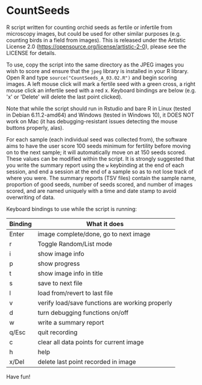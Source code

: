 # CountSeeds
R script written for counting orchid seeds as fertile or infertile from microscopy images, but could be used for other similar purposes (e.g. counting birds in a field from images). This is released under the Artistic License 2.0 (https://opensource.org/license/artistic-2-0), please see the LICENSE for details.

To use, copy the script into the same directory as the JPEG images you wish to score and ensure that the ```jpeg``` library is installed in your R library. Open R and type 
```source("CountSeeds_A_03.02.R")```
and begin scoring images. A left mouse click will mark a fertile seed with a green cross, a right mouse click an infertile seed with a red x. Keyboard bindings are below (e.g. 'x' or 'Delete' will delete the last point clicked). 

Note that while the script should run in Rstudio and bare R in Linux (tested in Debian 6.11.2-amd64) and Windows (tested in Windows 10), it DOES NOT work on Mac (it has debugging-resistant issues detecting the mouse buttons properly, alas).

For each sample (each individual seed was collected from), the software aims to have the user score 100 seeds minimum for fertility before moving on to the next sample; it will automatically move on at 150 seeds scored. These values can be modified within the script. It is strongly suggested that you write the summary report using the ```w``` keybinding at the end of each session, and end a session at the end of a sample so as to not lose track of where you were. The summary reports (TSV files) contain the sample name, proportion of good seeds, number of seeds scored, and number of images scored, and are named uniquely with a time and date stamp to avoid overwriting of data.

Keyboard bindings to use while the script is running:

|Binding|What it does                                   |
|-------|-----------------------------------------------|
|Enter  |image complete/done, go to next image          |
|r      |Toggle Random/List mode                        |
|i      |show image info                                |
|p      |show progress                                  |
|t      |show image info in title                       |
|s      |save to next file                              |
|l      |load from/revert to last file                  |
|v      |verify load/save functions are working properly|
|d      |turn debugging functions on/off                |
|w      |write a summary report                         |
|q/Esc  |quit recording                                 |
|c      |clear all data points for current image        |
|h      |help                                           |
|x/Del  |delete last point recorded in image            |

Have fun!
